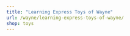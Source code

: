 ```yaml
---
title: "Learning Express Toys of Wayne"
url: /wayne/learning-express-toys-of-wayne/
shop: toys
---
```

